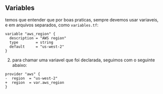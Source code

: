 ## Variables
temos que entender que por boas praticas, sempre devemos usar variaveis, e em arquivos separados, como `variables.tf`:

```hcl
variable "aws_region" {
  description = "AWS region"
  type        = string
  default     = "us-west-2"
}
```

2. para chamar uma variavel que foi declarada, seguimos com o seguinte abaixo:

```hcl
provider "aws" {
-  region  = "us-west-2"
+  region  = var.aws_region
}
```